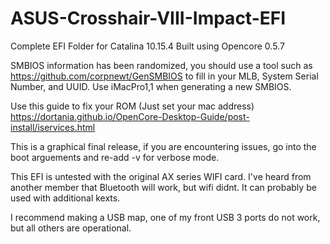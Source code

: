 # ASUS-Crosshair-VIII-Impact-EFI
Complete EFI Folder for Catalina 10.15.4
Built using Opencore 0.5.7

SMBIOS information has been randomized, you should use a tool such as https://github.com/corpnewt/GenSMBIOS to fill in your MLB, System Serial Number, and UUID. Use iMacPro1,1 when generating a new SMBIOS.

Use this guide to fix your ROM (Just set your mac address) https://dortania.github.io/OpenCore-Desktop-Guide/post-install/iservices.html

This is a graphical final release, if you are encountering issues, go into the boot arguements and re-add -v for verbose mode.

This EFI is untested with the original AX series WIFI card. I've heard from another member that Bluetooth will work, but wifi didnt. It can probably be used with additional kexts. 

I recommend making a USB map, one of my front USB 3 ports do not work, but all others are operational.
